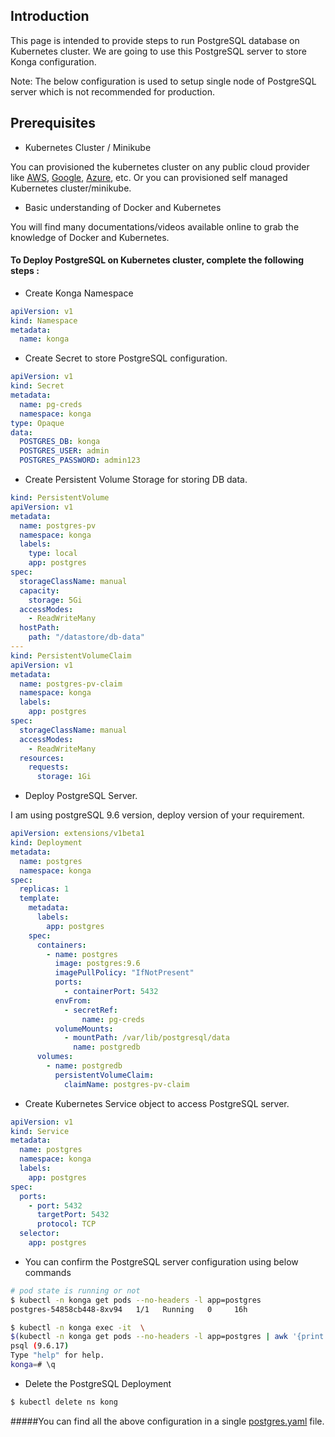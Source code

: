 ## Introduction

This page is intended to provide steps to run PostgreSQL database on Kubernetes cluster.
We are going to use this PostgreSQL server to store Konga configuration.

Note: The below configuration is used to setup single node of PostgreSQL server which is not recommended for production.


## Prerequisites

* Kubernetes Cluster / Minikube 

You can provisioned the kubernetes cluster on any public cloud provider like [AWS](https://docs.aws.amazon.com/eks/latest/userguide/create-cluster.html), [Google](https://cloud.google.com/kubernetes-engine/docs/how-to), [Azure](https://docs.microsoft.com/en-us/azure/aks/kubernetes-walkthrough-portal), etc. Or you can provisioned self managed Kubernetes cluster/minikube.

* Basic understanding of Docker and Kubernetes

You will find many documentations/videos available online to grab the knowledge of Docker and Kubernetes.

#### To Deploy PostgreSQL on Kubernetes cluster, complete the following steps :

* Create Konga Namespace
```yaml
apiVersion: v1
kind: Namespace
metadata:
  name: konga
```  

* Create Secret to store PostgreSQL configuration. 

```yaml
apiVersion: v1
kind: Secret
metadata:
  name: pg-creds
  namespace: konga
type: Opaque
data:
  POSTGRES_DB: konga
  POSTGRES_USER: admin
  POSTGRES_PASSWORD: admin123
```

* Create Persistent Volume Storage for storing DB data.
```yaml
kind: PersistentVolume
apiVersion: v1
metadata:
  name: postgres-pv
  namespace: konga
  labels:
    type: local
    app: postgres
spec:
  storageClassName: manual
  capacity:
    storage: 5Gi
  accessModes:
    - ReadWriteMany
  hostPath:
    path: "/datastore/db-data"
---
kind: PersistentVolumeClaim
apiVersion: v1
metadata:
  name: postgres-pv-claim
  namespace: konga
  labels:
    app: postgres
spec:
  storageClassName: manual
  accessModes:
    - ReadWriteMany
  resources:
    requests:
      storage: 1Gi
``` 

* Deploy PostgreSQL Server.
 
 I am using postgreSQL 9.6 version, deploy version of your requirement.  
```yaml
apiVersion: extensions/v1beta1
kind: Deployment
metadata:
  name: postgres
  namespace: konga
spec:
  replicas: 1
  template:
    metadata:
      labels:
        app: postgres
    spec:
      containers:
        - name: postgres
          image: postgres:9.6
          imagePullPolicy: "IfNotPresent"
          ports:
            - containerPort: 5432
          envFrom:
            - secretRef:
                name: pg-creds
          volumeMounts:
            - mountPath: /var/lib/postgresql/data
              name: postgredb
      volumes:
        - name: postgredb
          persistentVolumeClaim:
            claimName: postgres-pv-claim
```
* Create Kubernetes Service object to access PostgreSQL server.
```yaml
apiVersion: v1
kind: Service
metadata:
  name: postgres
  namespace: konga
  labels:
    app: postgres
spec:
  ports:
    - port: 5432
      targetPort: 5432
      protocol: TCP
  selector:
    app: postgres
```

* You can confirm the PostgreSQL server configuration using below commands

```bash
# pod state is running or not
$ kubectl -n konga get pods --no-headers -l app=postgres 
postgres-54858cb448-8xv94   1/1   Running   0     16h

$ kubectl -n konga exec -it  \
$(kubectl -n konga get pods --no-headers -l app=postgres | awk '{print $1}') -- psql --username admin konga
psql (9.6.17)
Type "help" for help.
konga=# \q
```

* Delete the PostgreSQL Deployment
```bash
$ kubectl delete ns kong 
```

#####You can find all the above configuration in a single [postgres.yaml](./postgres.yaml) file.